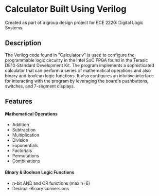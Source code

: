 # Calculator Built Using Verilog
Created as part of a group design project for ECE 2220: Digital Logic Systems.

## Description
The Verilog code found in "Calculator.v" is used to configure the programmable logic circuitry in the Intel SoC FPGA found in the Terasic DE10-Standard Development Kit. The program implements a sophisticated calculator that can perform a series of mathematical operations and also binary and boolean logic functions. It also configures an intuitive interface for interacting with the program by leveraging the board's pushbuttons, switches, and 7-segment displays.

## Features
#### Mathematical Operations
- Addition
- Subtraction
- Multiplication
- Division
- Exponentials
- Factorials
- Permutations
- Combinations

#### Binary & Boolean Logic Functions
- n-bit AND and OR functions (max n=6)
- Decimal-Binary conversions
